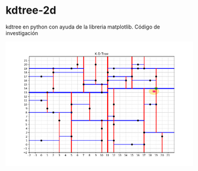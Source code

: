 # kdtree-2d
kdtree en python con ayuda de la libreria matplotlib. Código de investigación

![Buscando img](bg.png) 
